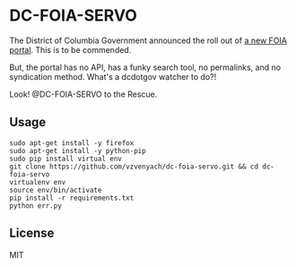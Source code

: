 # DC-FOIA-SERVO

The District of Columbia Government announced the roll out of [a new FOIA portal](https://foia-dc.gov). This is to be commended. 

But, the portal has no API, has a funky search tool, no permalinks, and no syndication method. What's a dcdotgov watcher to do?!

Look! @DC-FOIA-SERVO to the Rescue.

## Usage
```
sudo apt-get install -y firefox
sudo apt-get install -y python-pip
sudo pip install virtual env
git clone https://github.com/vzvenyach/dc-foia-servo.git && cd dc-foia-servo
virtualenv env
source env/bin/activate
pip install -r requirements.txt
python err.py
```

## License 
MIT